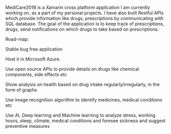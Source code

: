 
MediCare2018 is a Xamarin cross platform application I am currently working on, as a part of my personal projects. I have also built Restful APIs which provide information like drugs, prescriptions by communicating with SQL database. The goal of the application is to keep track of prescriptions, drugs, send notifications on which drugs to take based on prescriptions. 

Road-map:

Stable bug free application

Host it in Microsoft Azure.

Use open source APIs to provide details on drugs like chemical components, side effects etc

Show analysis on health based on drug intake regularly/irregularly, in the form of graphs

Use image recognition algorithm to identify medicines, medical conditions etc

Use AI, Deep learning and Machine learning to analyze stress, working hours, sleep, climate, medical conditions and foresee sickness and suggest preventive measures
